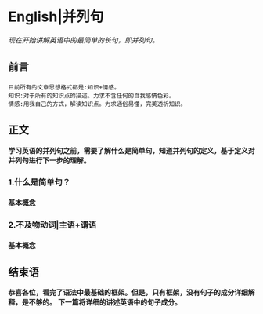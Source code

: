 # English|并列句
*现在开始讲解英语中的最简单的长句，即并列句。*

## 前言
    目前所有的文章思想格式都是:知识+情感。
    知识:对于所有的知识点的描述。力求不含任何的自我感情色彩。
    情感:用我自己的方式，解读知识点。力求通俗易懂，完美透析知识。

## 正文
**学习英语的并列句之前，需要了解什么是简单句，知道并列句的定义，基于定义对并列句进行下一步的理解。**

### 1.什么是简单句？
#### 基本概念
    




### 2.不及物动词|主语+谓语
#### 基本概念




    

## 结束语
 **恭喜各位，看完了语法中最基础的框架。但是，只有框架，没有句子的成分详细解释，是不够的。**
**下一篇将详细的讲述英语中的句子成分。**








